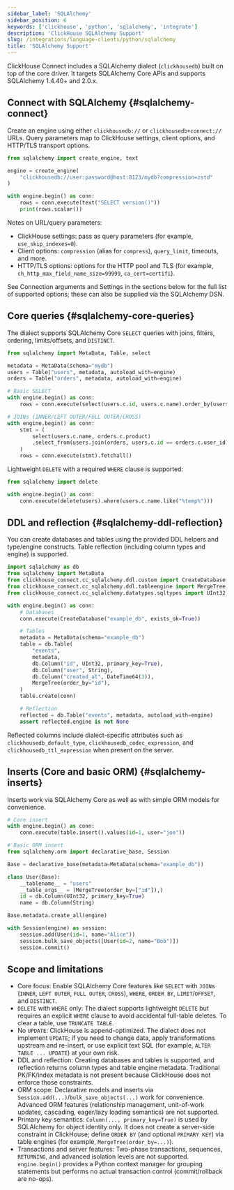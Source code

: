 ```yaml
---
sidebar_label: 'SQLAlchemy'
sidebar_position: 6
keywords: ['clickhouse', 'python', 'sqlalchemy', 'integrate']
description: 'ClickHouse SQLAlchemy Support'
slug: /integrations/language-clients/python/sqlalchemy
title: 'SQLAlchemy Support'
---
```


ClickHouse Connect includes a SQLAlchemy dialect (`clickhousedb`) built on top of the core driver. It targets SQLAlchemy Core APIs and supports SQLAlchemy 1.4.40+ and 2.0.x.

## Connect with SQLAlchemy {#sqlalchemy-connect}

Create an engine using either `clickhousedb://` or `clickhousedb+connect://` URLs. Query parameters map to ClickHouse settings, client options, and HTTP/TLS transport options.

```python
from sqlalchemy import create_engine, text

engine = create_engine(
    "clickhousedb://user:password@host:8123/mydb?compression=zstd"
)

with engine.begin() as conn:
    rows = conn.execute(text("SELECT version()"))
    print(rows.scalar())
```

Notes on URL/query parameters:
- ClickHouse settings: pass as query parameters (for example, `use_skip_indexes=0`).
- Client options: `compression` (alias for `compress`), `query_limit`, timeouts, and more.
- HTTP/TLS options: options for the HTTP pool and TLS (for example, `ch_http_max_field_name_size=99999`, `ca_cert=certifi`).

See Connection arguments and Settings in the sections below for the full list of supported options; these can also be supplied via the SQLAlchemy DSN.

## Core queries {#sqlalchemy-core-queries}

The dialect supports SQLAlchemy Core `SELECT` queries with joins, filters, ordering, limits/offsets, and `DISTINCT`.

```python
from sqlalchemy import MetaData, Table, select

metadata = MetaData(schema="mydb")
users = Table("users", metadata, autoload_with=engine)
orders = Table("orders", metadata, autoload_with=engine)

# Basic SELECT
with engine.begin() as conn:
    rows = conn.execute(select(users.c.id, users.c.name).order_by(users.c.id).limit(10)).fetchall()

# JOINs (INNER/LEFT OUTER/FULL OUTER/CROSS)
with engine.begin() as conn:
    stmt = (
        select(users.c.name, orders.c.product)
        .select_from(users.join(orders, users.c.id == orders.c.user_id))
    )
    rows = conn.execute(stmt).fetchall()
```

Lightweight `DELETE` with a required `WHERE` clause is supported:

```python
from sqlalchemy import delete

with engine.begin() as conn:
    conn.execute(delete(users).where(users.c.name.like("%temp%")))
```

## DDL and reflection {#sqlalchemy-ddl-reflection}

You can create databases and tables using the provided DDL helpers and type/engine constructs. Table reflection (including column types and engine) is supported.

```python
import sqlalchemy as db
from sqlalchemy import MetaData
from clickhouse_connect.cc_sqlalchemy.ddl.custom import CreateDatabase, DropDatabase
from clickhouse_connect.cc_sqlalchemy.ddl.tableengine import MergeTree
from clickhouse_connect.cc_sqlalchemy.datatypes.sqltypes import UInt32, String, DateTime64

with engine.begin() as conn:
    # Databases
    conn.execute(CreateDatabase("example_db", exists_ok=True))

    # Tables
    metadata = MetaData(schema="example_db")
    table = db.Table(
        "events",
        metadata,
        db.Column("id", UInt32, primary_key=True),
        db.Column("user", String),
        db.Column("created_at", DateTime64(3)),
        MergeTree(order_by="id"),
    )
    table.create(conn)

    # Reflection
    reflected = db.Table("events", metadata, autoload_with=engine)
    assert reflected.engine is not None
```

Reflected columns include dialect-specific attributes such as `clickhousedb_default_type`, `clickhousedb_codec_expression`, and `clickhousedb_ttl_expression` when present on the server.

## Inserts (Core and basic ORM) {#sqlalchemy-inserts}

Inserts work via SQLAlchemy Core as well as with simple ORM models for convenience.

```python
# Core insert
with engine.begin() as conn:
    conn.execute(table.insert().values(id=1, user="joe"))

# Basic ORM insert
from sqlalchemy.orm import declarative_base, Session

Base = declarative_base(metadata=MetaData(schema="example_db"))

class User(Base):
    __tablename__ = "users"
    __table_args__ = (MergeTree(order_by=["id"]),)
    id = db.Column(UInt32, primary_key=True)
    name = db.Column(String)

Base.metadata.create_all(engine)

with Session(engine) as session:
    session.add(User(id=1, name="Alice"))
    session.bulk_save_objects([User(id=2, name="Bob")])
    session.commit()
```

## Scope and limitations
- Core focus: Enable SQLAlchemy Core features like `SELECT` with `JOIN`s (`INNER`, `LEFT OUTER`, `FULL OUTER`, `CROSS`), `WHERE`, `ORDER BY`, `LIMIT`/`OFFSET`, and `DISTINCT`.
- `DELETE` with `WHERE` only: The dialect supports lightweight `DELETE` but requires an explicit `WHERE` clause to avoid accidental full-table deletes. To clear a table, use `TRUNCATE TABLE`.
- No `UPDATE`: ClickHouse is append-optimized. The dialect does not implement `UPDATE`; if you need to change data, apply transformations upstream and re-insert, or use explicit text SQL (for example, `ALTER TABLE ... UPDATE`) at your own risk.
- DDL and reflection: Creating databases and tables is supported, and reflection returns column types and table engine metadata. Traditional PK/FK/index metadata is not present because ClickHouse does not enforce those constraints.
- ORM scope: Declarative models and inserts via `Session.add(...)`/`bulk_save_objects(...)` work for convenience. Advanced ORM features (relationship management, unit-of-work updates, cascading, eager/lazy loading semantics) are not supported.
- Primary key semantics: `Column(..., primary_key=True)` is used by SQLAlchemy for object identity only. It does not create a server-side constraint in ClickHouse; define `ORDER BY` (and optional `PRIMARY KEY`) via table engines (for example, `MergeTree(order_by=...)`).
- Transactions and server features: Two-phase transactions, sequences, `RETURNING`, and advanced isolation levels are not supported. `engine.begin()` provides a Python context manager for grouping statements but performs no actual transaction control (commit/rollback are no-ops).
